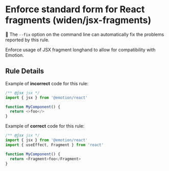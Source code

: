 # Enforce standard form for React fragments (widen/jsx-fragments)

🔧 The `--fix` option on the command line can automatically fix the problems
reported by this rule.

Enforce usage of JSX fragment longhand to allow for compatibility with Emotion.

## Rule Details

Example of **incorrect** code for this rule:

```javascript
/** @jsx jsx */
import { jsx } from '@emotion/react'

function MyComponent() {
  return <>foo</>
}
```

Example of **correct** code for this rule:

```javascript
/** @jsx jsx */
import { jsx } from '@emotion/react'
import { useEffect, Fragment } from 'react'

function MyComponent() {
  return <Fragment>foo</Fragment>
}
```
